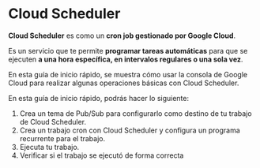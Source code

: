 # Cloud Scheduler

**Cloud Scheduler** es como un **cron job gestionado por Google Cloud**.

Es un servicio que te permite **programar tareas automáticas** para que se ejecuten **a una hora específica, en intervalos regulares o una sola vez**.

En esta guía de inicio rápido, se muestra cómo usar la consola de Google Cloud para realizar algunas operaciones básicas con Cloud Scheduler.

En esta guía de inicio rápido, podrás hacer lo siguiente:

1. Crea un tema de Pub/Sub para configurarlo como destino de tu trabajo de Cloud Scheduler.
2. Crea un trabajo cron con Cloud Scheduler y configura un programa recurrente para el trabajo.
3. Ejecuta tu trabajo.
4. Verificar si el trabajo se ejecutó de forma correcta